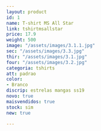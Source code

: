 ```yaml
---
layout: product
id: 1
name: T-shirt MS All Star
link: tshirtmsallstar
price: 17.9
weight: 500
image: "/assets/images/3.1.1.jpg"
sec: "/assets/images/3.3.jpg"
thir: "/assets/images/3.1.jpg"
four: "/assets/images/3.2.jpg"
categoria: tshirts
att: padrao
color:
- Branco
discrip: estrelas mangas ss19
novo: true
maisvendidos: true
stock: sim
new: true

---
```

